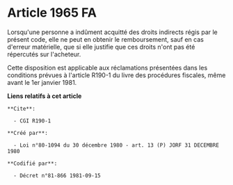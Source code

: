 # Article 1965 FA

Lorsqu'une personne a indûment acquitté des droits indirects régis par le présent code, elle ne peut en obtenir le
remboursement, sauf en cas d'erreur matérielle, que si elle justifie que ces droits n'ont pas été répercutés sur l'acheteur.

Cette disposition est applicable aux réclamations présentées dans les conditions prévues à l'article R190-1 du livre des
procédures fiscales, même avant le 1er janvier 1981.

**Liens relatifs à cet article**

	**Cite**:

	  - CGI R190-1

	**Créé par**:

	  - Loi n°80-1094 du 30 décembre 1980 - art. 13 (P) JORF 31 DECEMBRE 1980

	**Codifié par**:

	  - Décret n°81-866 1981-09-15
